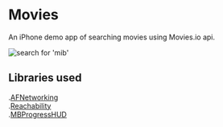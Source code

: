 Movies
======

An iPhone demo app of searching movies using Movies.io api.

![search for 'mib'](https://dl.dropboxusercontent.com/u/26759375/Github%20resources/Movies/screenshot.png)

Libraries used
--------------
.[AFNetworking](https://github.com/AFNetworking/AFNetworking)<br />
.[Reachability](https://github.com/tonymillion/Reachability)<br />
.[MBProgressHUD](https://github.com/jdg/MBProgressHUD)



